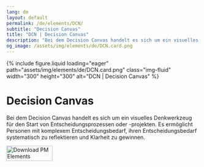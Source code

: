 ```yaml
---
lang: de
layout: default
permalink: /de/elements/DCN/
subtitle: "Decision Canvas"
title: "DCN | Decision Canvas"
description: "Bei dem Decision Canvas handelt es sich um ein visuelles Denkwerkzeug für den Start von Entscheidungsprozessen oder -projekten. Es ermöglicht Personen mit komplexem Entscheidungsbedarf, ihren Entscheidungsbedarf systematisch zu reflektieren und Klarheit zu gewinnen."
og_image: /assets/img/elements/de/DCN.card.png
---
```


{% include figure.liquid loading="eager" path="assets/img/elements/de/DCN.card.png" class="img-fluid" width="300" height="300" alt="DCN | Decision Canvas" %}

# Decision Canvas

Bei dem Decision Canvas handelt es sich um ein visuelles Denkwerkzeug für den Start von Entscheidungsprozessen oder -projekten. Es ermöglicht Personen mit komplexem Entscheidungsbedarf, ihren Entscheidungsbedarf systematisch zu reflektieren und Klarheit zu gewinnen.

<a href="https://apps.apple.com/app/apple-store/id6738084498?pt=127441684&ct=website&mt=8">
  <img src="{{ "assets/img/en/appstore.png" | relative_url }}" width="120" height="40" alt="Download PM Elements">
</a>
